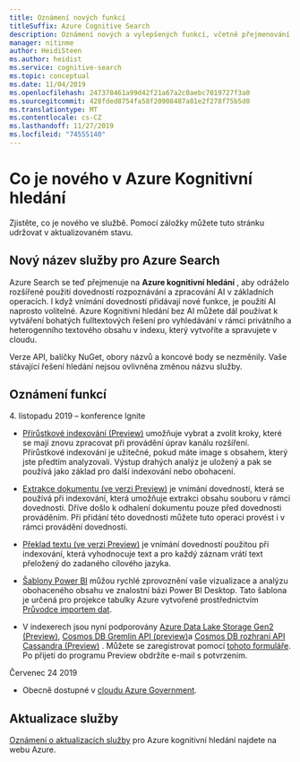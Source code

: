 ```yaml
---
title: Oznámení nových funkcí
titleSuffix: Azure Cognitive Search
description: Oznámení nových a vylepšených funkcí, včetně přejmenování služby Azure Search do Azure Kognitivní hledání.
manager: nitinme
author: HeidiSteen
ms.author: heidist
ms.service: cognitive-search
ms.topic: conceptual
ms.date: 11/04/2019
ms.openlocfilehash: 247378461a99d42f21a67a2c0aebc7019727f3a0
ms.sourcegitcommit: 428fded8754fa58f20908487a81e2f278f75b5d0
ms.translationtype: MT
ms.contentlocale: cs-CZ
ms.lasthandoff: 11/27/2019
ms.locfileid: "74555140"
---
```

# <a name="whats-new-in-azure-cognitive-search"></a>Co je nového v Azure Kognitivní hledání

Zjistěte, co je nového ve službě. Pomocí záložky můžete tuto stránku udržovat v aktualizovaném stavu.

<a name="new-service-name"></a>

## <a name="new-service-name-for-azure-search"></a>Nový název služby pro Azure Search

Azure Search se teď přejmenuje na **Azure kognitivní hledání** , aby odráželo rozšířené použití dovedností rozpoznávání a zpracování AI v základních operacích. I když vnímání dovedností přidávají nové funkce, je použití AI naprosto volitelné. Azure Kognitivní hledání bez AI můžete dál používat k vytváření bohatých fulltextových řešení pro vyhledávání v rámci privátního a heterogenního textového obsahu v indexu, který vytvoříte a spravujete v cloudu. 

Verze API, balíčky NuGet, obory názvů a koncové body se nezměnily. Vaše stávající řešení hledání nejsou ovlivněna změnou názvu služby.

## <a name="feature-announcements"></a>Oznámení funkcí

4\. listopadu 2019 – konference Ignite

+ [Přírůstkové indexování (Preview)](cognitive-search-incremental-indexing-conceptual.md) umožňuje vybrat a zvolit kroky, které se mají znovu zpracovat při provádění úprav kanálu rozšíření. Přírůstkové indexování je užitečné, pokud máte image s obsahem, který jste předtím analyzovali. Výstup drahých analýz je uložený a pak se používá jako základ pro další indexování nebo obohacení.

<!-- 
+ Custom Entity Lookup is a cognitive skill used during indexing that allows you to provide a list of custom entities (such as part numbers, diseases, or names of locations you care about) that should be found within the text. It supports fuzzy matching, case-insensitive matching, and entity synonyms. -->

+ [Extrakce dokumentu (ve verzi Preview)](cognitive-search-skill-document-extraction.md) je vnímání dovedností, která se používá při indexování, která umožňuje extrakci obsahu souboru v rámci dovednosti. Dříve došlo k odhalení dokumentu pouze před dovednosti prováděním. Při přidání této dovednosti můžete tuto operaci provést i v rámci provádění dovednosti.

+ [Překlad textu (ve verzi Preview)](cognitive-search-skill-text-translation.md) je vnímání dovedností použitou při indexování, která vyhodnocuje text a pro každý záznam vrátí text přeložený do zadaného cílového jazyka.

+ [Šablony Power BI](https://github.com/Azure-Samples/cognitive-search-templates/blob/master/README.md) můžou rychlé zprovoznění vaše vizualizace a analýzu obohaceného obsahu ve znalostní bázi Power BI Desktop. Tato šablona je určená pro projekce tabulky Azure vytvořené prostřednictvím [Průvodce importem dat](knowledge-store-create-portal.md).

+ V indexerech jsou nyní podporovány [Azure Data Lake Storage Gen2 (Preview)](search-howto-index-azure-data-lake-storage.md), [Cosmos DB Gremlin API (preview)](search-howto-index-cosmosdb.md)a [Cosmos DB rozhraní API Cassandra (Preview)](search-howto-index-cosmosdb.md) . Můžete se zaregistrovat pomocí [tohoto formuláře](https://aka.ms/azure-cognitive-search/indexer-preview). Po přijetí do programu Preview obdržíte e-mail s potvrzením.

Červenec 24 2019

+ Obecně dostupné v [cloudu Azure Government](../azure-government/documentation-government-services-webandmobile.md#azure-cognitive-search).

## <a name="service-updates"></a>Aktualizace služby

[Oznámení o aktualizacích služby](https://azure.microsoft.com/updates/?product=search&status=all) pro Azure kognitivní hledání najdete na webu Azure.